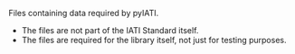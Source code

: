 Files containing data required by pyIATI.

* The files are not part of the IATI Standard itself.
* The files are required for the library itself, not just for testing purposes.
